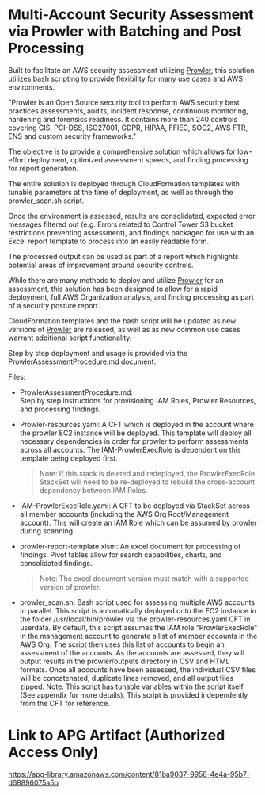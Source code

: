 # Multi-Account Security Assessment via Prowler with Batching and Post Processing
Built to facilitate an AWS security assessment utilizing [Prowler](https://github.com/prowler-cloud/prowler), this solution utilizes bash scripting to provide flexibility for many use cases and AWS environments.

"Prowler is an Open Source security tool to perform AWS security best practices assessments, audits, incident response, continuous monitoring, hardening and forensics readiness. It contains more than 240 controls covering CIS, PCI-DSS, ISO27001, GDPR, HIPAA, FFIEC, SOC2, AWS FTR, ENS and custom security frameworks."

The objective is to provide a comprehensive solution which allows for low-effort deployment, optimized assessment speeds, and finding processing for report generation.

The entire solution is deployed through CloudFormation templates with tunable parameters at the time of deployment, as well as through the prowler_scan.sh script.

Once the environment is assessed, results are consolidated, expected error messages filtered out (e.g. Errors related to Control Tower S3 bucket restrictions preventing assessment), and findings packaged for use with an Excel report template to process into an easily readable form.

The processed output can be used as part of a report which highlights potential areas of improvement around security controls.

While there are many methods to deploy and utilize [Prowler](https://github.com/prowler-cloud/prowler) for an assessment, this solution has been designed to allow for a rapid deployment, full AWS Organization analysis, and finding processing as part of a security posture report.

CloudFormation templates and the bash script will be updated as new versions of [Prowler](https://github.com/prowler-cloud/prowler) are released, as well as as new common use cases warrant additional script functionality.

Step by step deployment and usage is provided via the ProwlerAssessmentProcedure.md document.

Files:

- ProwlerAssessmentProcedure.md:  
    Step by step instructions for provisioning IAM Roles, Prowler Resources, and processing findings.

- Prowler-resources.yaml: 
    A CFT which is deployed in the account where the prowler EC2 instance will be deployed.  This template will deploy all necessary dependencies in order for prowler to perform assessments across all accounts. The IAM-ProwlerExecRole is dependent on this template being deployed first.  
    >Note: If this stack is deleted and redeployed, the ProwlerExecRole StackSet will need to be re-deployed to rebuild the cross-account dependency between IAM Roles.

- IAM-ProwlerExecRole.yaml:
    A CFT to be deployed via StackSet across all member accounts (including the AWS Org Root/Management account). This will create an IAM Role which can be assumed by prowler during scanning.

- prowler-report-template.xlsm:
    An excel document for processing of findings. Pivot tables allow for search capabilities, charts, and consolidated findings. 
    >Note: The excel document version must match with a supported version of prowler.

- prowler_scan.sh: 
    Bash script used for assessing multiple AWS accounts in parallel. This script is automatically deployed onto the EC2 instance in the folder /usr/local/bin/prowler via the prowler-resources.yaml CFT in userdata. By default, this script assumes the IAM role “ProwlerExecRole” in the management account to generate a list of member accounts in the AWS Org. The script then uses this list of accounts to begin an assessment of the accounts. As the accounts are assessed, they will output results in the prowler/outputs directory in CSV and HTML formats.  Once all accounts have been assessed, the individual CSV files will be concatenated, duplicate lines removed, and all output files zipped. Note: This script has tunable variables within the script itself (See appendix for more details). This script is provided independently from the CFT for reference.

# Link to APG Artifact (Authorized Access Only)
https://apg-library.amazonaws.com/content/81ba9037-9958-4e4a-95b7-d68896075a5b
